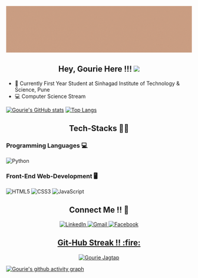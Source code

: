 <img src="https://github.com/GourieJagtap/GourieJagtap/blob/96feda2c41877245909f237aa5e028aab401fa1e/the%20powerful%20play%20goes%20on,%20and%20you%20may%20contribute%20a%20verse..gif">
<h2 align="center">Hey, Gourie Here !!! <img src="https://raw.githubusercontent.com/MartinHeinz/MartinHeinz/master/wave.gif" width="30px"></h2>

- :school: Currently First Year Student at Sinhagad Institute of Technology & Science, Pune
- :computer: Computer Science Stream

[![Gourie's GitHub stats](https://github-readme-stats.vercel.app/api?username=gouriejagtap&show_icons=true&title_color=FF0000&icon_color=FF0066&text_color=000000&bg_color=CCCC99)](https://github.com/gouriejagtap/github-readme-stats)
[![Top Langs](https://github-readme-stats.vercel.app/api/top-langs/?username=gouriejagtap&layout=compact&title_color=FF0000&bg_color=CCCC99)](https://github.com/gouriejagtap/github-readme-stats)

<h2 align="center">Tech-Stacks 👨‍💻</h2>
<span>
<span align="centeer">
 <h3>Programming Languages 💻</h3>
<img alt="Python" src="https://img.shields.io/badge/python-%2314354C.svg?style=for-the-badge&logo=python&logoColor=white"/>
</span>
<span align="ceneter">
 <h3>Front-End Web-Development 🖥️</h3>
 <img alt="HTML5" src="https://img.shields.io/badge/html5-%23E34F26.svg?&style=for-the-badge&logo=html5&logoColor=white"/>
 <img alt="CSS3" src="https://img.shields.io/badge/css3-%231572B6.svg?&style=for-the-badge&logo=css3&logoColor=white"/>
 <img alt="JavaScript" src="https://img.shields.io/badge/javascript-%23323330.svg?&style=for-the-badge&logo=javascript&logoColor=%23F7DF1E"/>
</span>
</span>

<h2 align="center">Connect Me !! 🤝</h2> 
<p align="center"> 
<a  href="https://www.linkedin.com/in/gourie-jagtap-726a92209" target="_blank">
<img alt="LinkedIn" src="https://img.shields.io/badge/linkedin%20-%230077B5.svg?&style=for-the-badge&logo=linkedin&logoColor=white"/>
</a>
<a href="mailto:gouriejagtap@gmail.com">
<img alt="Gmail" src="https://img.shields.io/badge/Gmail-D14836?style=for-the-badge&logo=gmail&logoColor=white" />
<a href="https://www.facebook.com/gourie.jagtap" target="_blank">
<img alt="Facebook" src="https://img.shields.io/badge/Facebook%20-%231877F2.svg?&style=for-the-badge&logo=Facebook&logoColor=white"/>
</p> 
 
<h2 align="center">Git-Hub Streak !! :fire:</h2> 
<p  align="center">
<img align="Center" src="https://github-readme-streak-stats.herokuapp.com?user=gouriejagtap&background=B511DD" alt="Gourie Jagtap" />
</p>


[![Gourie's github activity graph](https://activity-graph.herokuapp.com/graph?username=gouriejagtap&bg_color=000000&color=FFFFFF&line=FFFFFF&point=00FF00)](https://github.com/gouriejagtap/github-readme-activity-graph)
